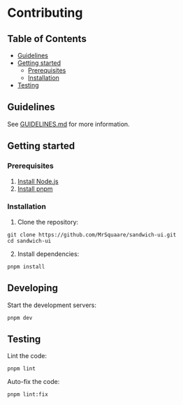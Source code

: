 # Contributing

## Table of Contents

- [Guidelines](#guidelines)
- [Getting started](#getting-started)
  - [Prerequisites](#prerequisites)
  - [Installation](#installation)
- [Testing](#testing)

## Guidelines

See [GUIDELINES.md](GUIDELINES.md) for more information.

## Getting started

### Prerequisites

1. [Install Node.js](https://nodejs.org/en/download/)
2. [Install pnpm](https://pnpm.io/installation)

### Installation

1. Clone the repository:

```shell script
git clone https://github.com/MrSquaare/sandwich-ui.git
cd sandwich-ui
```

2. Install dependencies:

```shell script
pnpm install
```

## Developing

Start the development servers:

```shell script
pnpm dev
```

## Testing

Lint the code:

```shell script
pnpm lint
```

Auto-fix the code:

```shell script
pnpm lint:fix
```

